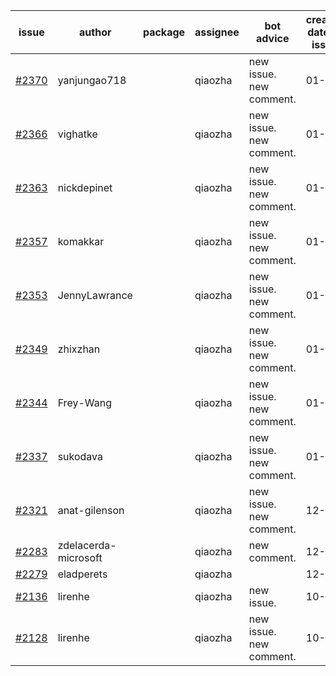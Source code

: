 | issue | author | package | assignee | bot advice | created date of issue | target release date | date from target |
| ------ | ------ | ------ | ------ | ------ | ------ | ------ | :-----: |
| [#2370](https://github.com/Azure/sdk-release-request/issues/2370) | yanjungao718 |  | qiaozha | new issue. new comment. | 01-11 | 01-24 |  |
| [#2366](https://github.com/Azure/sdk-release-request/issues/2366) | vighatke |  | qiaozha | new issue. new comment. | 01-10 | 01-24 |  |
| [#2363](https://github.com/Azure/sdk-release-request/issues/2363) | nickdepinet |  | qiaozha | new issue. new comment. | 01-07 | 01-18 |  |
| [#2357](https://github.com/Azure/sdk-release-request/issues/2357) | komakkar |  | qiaozha | new issue. new comment. | 01-07 | 01-24 |  |
| [#2353](https://github.com/Azure/sdk-release-request/issues/2353) | JennyLawrance |  | qiaozha | new issue. new comment. | 01-06 | 01-10 |  |
| [#2349](https://github.com/Azure/sdk-release-request/issues/2349) | zhixzhan |  | qiaozha | new issue. new comment. | 01-06 | 01-20 |  |
| [#2344](https://github.com/Azure/sdk-release-request/issues/2344) | Frey-Wang |  | qiaozha | new issue. new comment. | 01-06 | 01-20 |  |
| [#2337](https://github.com/Azure/sdk-release-request/issues/2337) | sukodava |  | qiaozha | new issue. new comment. | 01-04 | 01-06 |  |
| [#2321](https://github.com/Azure/sdk-release-request/issues/2321) | anat-gilenson |  | qiaozha | new issue. new comment. | 12-19 | 01-03 |  |
| [#2283](https://github.com/Azure/sdk-release-request/issues/2283) | zdelacerda-microsoft |  | qiaozha | new comment. | 12-06 | 12-09 |  |
| [#2279](https://github.com/Azure/sdk-release-request/issues/2279) | eladperets |  | qiaozha |  | 12-04 | 12-08 |  |
| [#2136](https://github.com/Azure/sdk-release-request/issues/2136) | lirenhe |  | qiaozha | new issue. | 10-20 | 11-01 |  |
| [#2128](https://github.com/Azure/sdk-release-request/issues/2128) | lirenhe |  | qiaozha | new issue. new comment. | 10-18 | 11-01 |  |
